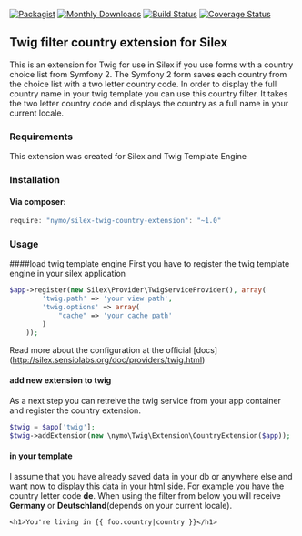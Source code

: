 [![Packagist](https://img.shields.io/packagist/v/nymo/silex-twig-country-extension.svg)](https://packagist.org/packages/nymo/silex-twig-country-extension)
[![Monthly Downloads](https://poser.pugx.org/nymo/silex-twig-country-extension/d/monthly)](https://packagist.org/packages/nymo/silex-twig-country-extension)
[![Build Status](https://travis-ci.org/nymo/silex-twig-country-extension.svg?branch=master)](https://travis-ci.org/nymo/silex-twig-country-extension)
[![Coverage Status](https://coveralls.io/repos/github/nymo/silex-twig-country-extension/badge.svg)](https://coveralls.io/github/nymo/silex-twig-country-extension)

## Twig filter country extension for Silex
This is an extension for Twig for use in Silex if you use forms with a country choice list from Symfony 2.
The Symfony 2 form saves each country from the choice list with a two letter country code. In order to display
the full country name in your twig template you can use this country filter. It takes the two letter country code
and displays the country as a full name in your current locale.

### Requirements
This extension was created for Silex and Twig Template Engine

### Installation

#### Via composer:
```javascript
require: "nymo/silex-twig-country-extension": "~1.0"
```

### Usage

####load twig template engine
First you have to register the twig template engine in your silex application
```php
$app->register(new Silex\Provider\TwigServiceProvider(), array(
        'twig.path' => 'your view path',
        'twig.options' => array(
            "cache" => 'your cache path'
        )
    ));
```
Read more about the configuration at the official [docs] (http://silex.sensiolabs.org/doc/providers/twig.html)

#### add new extension to twig
As a next step you can retreive the twig service from your app container and register the country extension.
```php
$twig = $app['twig'];
$twig->addExtension(new \nymo\Twig\Extension\CountryExtension($app));
```

#### in your template
I assume that you have already saved data in your db or anywhere else and want now to display this data in your
html side. For example you have the country letter code **de**. When using the filter from below you will receive
**Germany** or **Deutschland**(depends on your current locale).

```
<h1>You're living in {{ foo.country|country }}</h1>
```


